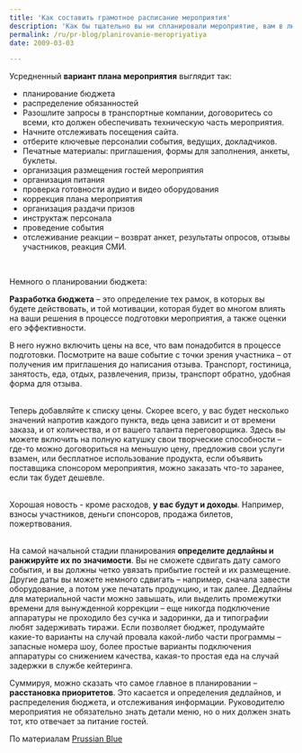 ```yaml
---
title: 'Как составить грамотное расписание мероприятия'
description: 'Как бы тщательно вы ни спланировали мероприятие, вам в любом случае придется вносить в план изменения. Примите это как данность, и заранее разработайте систему оповещения об изменениях в расписании. Современные средства связи легко позволяют координировать действия людей. Кроме того, важно определить, кто может вносить изменения в расписание – только вы, или те, кто отвечает за его выполнение на местах.'
permalink: /ru/pr-blog/planirovanie-meropriyatiya
date: 2009-03-03

---
```


Усредненный <strong>вариант плана мероприятия</strong> выглядит так:

<ul><li>  планирование бюджета</li>
<li>распределение обязанностей</li>
<li>Разошлите запросы в транспортные компании, договоритесь со всеми, кто должен обеспечивать техническую часть мероприятия.</li>
<li>Начните отслеживать посещения сайта.</li>
<li>отберите ключевые персоналии события, ведущих, докладчиков.</li>
<li>Печатные материалы: приглашения, формы для заполнения, анкеты, буклеты.</li>
<li>организация размещения гостей мероприятия</li>
<li>организация питания</li>
<li>проверка готовности аудио и видео оборудования</li>
<li> коррекция плана мероприятия</li>
<li>организация раздачи призов</li>
<li>инструктаж персонала</li>
<li> проведение события</li>
<li>отслеживание реакции – возврат анкет, результаты опросов, отзывы участников, реакция СМИ.</li></ul><br>

Немного о планировании бюджета: <br>

<strong>Разработка бюджета</strong> – это определение тех рамок, в которых вы будете действовать, и той мотивации, которая будет во многом влиять на ваши решения в процессе подготовки мероприятия, а также оценки его эффективности.<br>

В него нужно включить цены на все, что вам понадобится в процессе подготовки. Посмотрите на ваше событие с точки зрения участника – от получения им приглашения  до написания отзыва. Транспорт, гостиница, занятость, еда, отдых, развлечения, призы, транспорт обратно, удобная форма для отзыва.

<br>Теперь добавляйте к списку цены. Скорее всего, у вас будет несколько значений напротив каждого пункта, ведь цена зависит и от времени заказа, и от  количества, и от вашего таланта переговорщика. Здесь вы можете включить на полную катушку свои творческие способности – где-то можно договориться на меньшую цену, предложив свои услуги взамен, или бесплатное использование продукта, если объявить поставщика спонсором мероприятия, можно заказать что-то заранее, если так будет дешевле.

<br>Хорошая новость - кроме расходов, <strong>у вас будут и доходы</strong>. Например, взносы участников, деньги спонсоров, продажа билетов, пожертвования. <br><br>

На самой начальной стадии планирования <strong>определите дедлайны и ранжируйте их по значимости</strong>. Вы не сможете сдвигать дату самого события, и вы должны четко увязать прибытие гостей и их размещение. Другие даты вы можете немного сдвигать – например, сначала завести оборудование, а потом уже печатать продукцию, и так далее. Дедлайны для материальной части можно завышать, или выделить промежутки времени для вынужденной коррекции – еще никогда подключение аппаратуры не проходило без сучка и задоринки, да и типографии любят задерживать тиражи. Если позволяет бюджет, продумайте какие-то варианты на случай провала какой-либо части программы – запасные номера шоу, более простые варианты подключения аппаратуры со снижением качества, какая-то простая еда на случай задержки в  службе кейтеринга. <br>

Суммируя, можно сказать что самое главное в планировании – <strong>расстановка приоритетов</strong>. Это касается и  определения дедлайнов, и распределения бюджета, и отслеживания информации. Руководителю мероприятия не обязательно знать детали меню, но о них должен знать тот, кто отвечает за питание гостей. <br>

По материалам <a href="https://www.theprussianblue.biz/event-organizer-tips/99-creating-an-effective-event-timeline.html">Prussian Blue </a>

